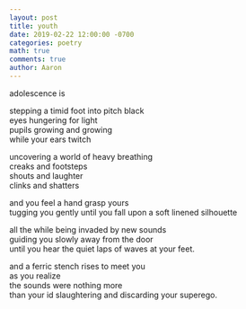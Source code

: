 ```yaml
---
layout: post
title: youth 
date: 2019-02-22 12:00:00 -0700
categories: poetry 
math: true
comments: true
author: Aaron
---
```



adolescence is  

stepping a timid foot into pitch black  
eyes hungering for light  
pupils growing and growing  
while your ears twitch  

uncovering a world of heavy breathing  
creaks and footsteps  
shouts and laughter  
clinks and shatters  

and you feel a hand grasp yours  
tugging you gently until you fall upon a soft linened silhouette  

all the while being invaded by new sounds  
guiding you slowly away from the door  
until you hear the quiet laps of waves at your feet.  

and a ferric stench rises to meet you  
as you realize  
the sounds were nothing more  
than your id slaughtering and discarding your superego.